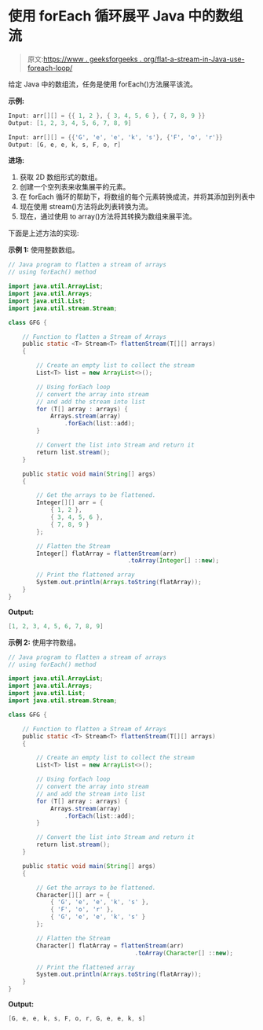 # 使用 forEach 循环展平 Java 中的数组流

> 原文:[https://www . geeksforgeeks . org/flat-a-stream-in-Java-use-foreach-loop/](https://www.geeksforgeeks.org/flatten-a-stream-of-arrays-in-java-using-foreach-loop/)

给定 Java 中的数组流，任务是使用 forEach()方法展平该流。

**示例:**

```java
Input: arr[][] = {{ 1, 2 }, { 3, 4, 5, 6 }, { 7, 8, 9 }}
Output: [1, 2, 3, 4, 5, 6, 7, 8, 9]

Input: arr[][] = {{'G', 'e', 'e', 'k', 's'}, {'F', 'o', 'r'}}
Output: [G, e, e, k, s, F, o, r]

```

**进场:**

1.  获取 2D 数组形式的数组。
2.  创建一个空列表来收集展平的元素。
3.  在 forEach 循环的帮助下，将数组的每个元素转换成流，并将其添加到列表中
4.  现在使用 stream()方法将此列表转换为流。
5.  现在，通过使用 to array()方法将其转换为数组来展平流。

下面是上述方法的实现:

**示例 1:** 使用整数数组。

```java
// Java program to flatten a stream of arrays
// using forEach() method

import java.util.ArrayList;
import java.util.Arrays;
import java.util.List;
import java.util.stream.Stream;

class GFG {

    // Function to flatten a Stream of Arrays
    public static <T> Stream<T> flattenStream(T[][] arrays)
    {

        // Create an empty list to collect the stream
        List<T> list = new ArrayList<>();

        // Using forEach loop
        // convert the array into stream
        // and add the stream into list
        for (T[] array : arrays) {
            Arrays.stream(array)
                .forEach(list::add);
        }

        // Convert the list into Stream and return it
        return list.stream();
    }

    public static void main(String[] args)
    {

        // Get the arrays to be flattened.
        Integer[][] arr = {
            { 1, 2 },
            { 3, 4, 5, 6 },
            { 7, 8, 9 }
        };

        // Flatten the Stream
        Integer[] flatArray = flattenStream(arr)
                                  .toArray(Integer[] ::new);

        // Print the flattened array
        System.out.println(Arrays.toString(flatArray));
    }
}
```

**Output:**

```java
[1, 2, 3, 4, 5, 6, 7, 8, 9]

```

**示例 2:** 使用字符数组。

```java
// Java program to flatten a stream of arrays
// using forEach() method

import java.util.ArrayList;
import java.util.Arrays;
import java.util.List;
import java.util.stream.Stream;

class GFG {

    // Function to flatten a Stream of Arrays
    public static <T> Stream<T> flattenStream(T[][] arrays)
    {

        // Create an empty list to collect the stream
        List<T> list = new ArrayList<>();

        // Using forEach loop
        // convert the array into stream
        // and add the stream into list
        for (T[] array : arrays) {
            Arrays.stream(array)
                .forEach(list::add);
        }

        // Convert the list into Stream and return it
        return list.stream();
    }

    public static void main(String[] args)
    {

        // Get the arrays to be flattened.
        Character[][] arr = {
            { 'G', 'e', 'e', 'k', 's' },
            { 'F', 'o', 'r' },
            { 'G', 'e', 'e', 'k', 's' }
        };

        // Flatten the Stream
        Character[] flatArray = flattenStream(arr)
                                    .toArray(Character[] ::new);

        // Print the flattened array
        System.out.println(Arrays.toString(flatArray));
    }
}
```

**Output:**

```java
[G, e, e, k, s, F, o, r, G, e, e, k, s]

```
